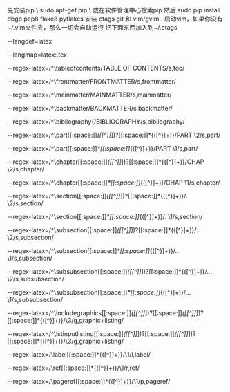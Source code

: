 先安装pip \\
sudo apt-get pip \\
或在软件管理中心搜索pip
然后 sudo pip install dbgp pep8 flake8 pyflakes 
安装 ctags git 和 vim/gvim .
启动vim，如果你没有~/.vim文件夹，那么一切会自动运行
把下面东西加入到~/.ctags


--langdef=latex

--langmap=latex:.tex

--regex-latex=/^\\tableofcontents/TABLE OF CONTENTS/s,toc/

--regex-latex=/^\\frontmatter/FRONTMATTER/s,frontmatter/

--regex-latex=/^\\mainmatter/MAINMATTER/s,mainmatter/

--regex-latex=/^\\backmatter/BACKMATTER/s,backmatter/

--regex-latex=/^\\bibliography\{/BIBLIOGRAPHY/s,bibliography/

--regex-latex=/^\\part[[:space:]]*(\[[^]]*\])?[[:space:]]*\{([^}]+)\}/PART \2/s,part/

--regex-latex=/^\\part[[:space:]]*\*[[:space:]]*\{([^}]+)\}/PART \1/s,part/

--regex-latex=/^\\chapter[[:space:]]*(\[[^]]*\])?[[:space:]]*\{([^}]+)\}/CHAP \2/s,chapter/

--regex-latex=/^\\chapter[[:space:]]*\*[[:space:]]*\{([^}]+)\}/CHAP \1/s,chapter/

--regex-latex=/^\\section[[:space:]]*(\[[^]]*\])?[[:space:]]*\{([^}]+)\}/\. \2/s,section/

--regex-latex=/^\\section[[:space:]]*\*[[:space:]]*\{([^}]+)\}/\. \1/s,section/

--regex-latex=/^\\subsection[[:space:]]*(\[[^]]*\])?[[:space:]]*\{([^}]+)\}/\.\. \2/s,subsection/

--regex-latex=/^\\subsection[[:space:]]*\*[[:space:]]*\{([^}]+)\}/\.\. \1/s,subsection/

--regex-latex=/^\\subsubsection[[:space:]]*(\[[^]]*\])?[[:space:]]*\{([^}]+)\}/\.\.\. \2/s,subsubsection/

--regex-latex=/^\\subsubsection[[:space:]]*\*[[:space:]]*\{([^}]+)\}/\.\.\. \1/s,subsubsection/

--regex-latex=/^\\includegraphics[[:space:]]*(\[[^]]*\])?[[:space:]]*(\[[^]]*\])?[[:space:]]*\{([^}]+)\}/\3/g,graphic+listing/

--regex-latex=/^\\lstinputlisting[[:space:]]*(\[[^]]*\])?[[:space:]]*(\[[^]]*\])?[[:space:]]*\{([^}]+)\}/\3/g,graphic+listing/

--regex-latex=/\\label[[:space:]]*\{([^}]+)\}/\1/l,label/

--regex-latex=/\\ref[[:space:]]*\{([^}]+)\}/\1/r,ref/

--regex-latex=/\\pageref[[:space:]]*\{([^}]+)\}/\1/p,pageref/
